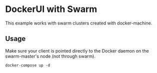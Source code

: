 # DockerUI with Swarm

This example works with swarm clusters created with docker-machine.

## Usage

Make sure your client is pointed directly to the Docker daemon on the swarm-master's node (not through swarm).

```
docker-compose up -d
```
